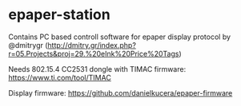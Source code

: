 # epaper-station

Contains PC based controll software for epaper display protocol by @dmitrygr (http://dmitry.gr/index.php?r=05.Projects&proj=29.%20eInk%20Price%20Tags)

Needs 802.15.4 CC2531 dongle with TIMAC firmware: https://www.ti.com/tool/TIMAC

Display firmware: https://github.com/danielkucera/epaper-firmware
